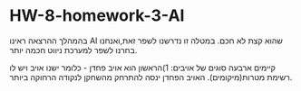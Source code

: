 # HW-8-homework-3-AI
בהמהלך ההרצאה ראינו AI שהוא קצת לא חכם.
במטלה זו נדרשנו לשפר זאת,ואנחנו בחרנו לשפר למערכת ניווט חכמה יותר.

קיימים ארבעה סוגים של אויבים:
1)הראשון הוא אויב פחדן - כלומר ישנו אויב ויש לו רשימת מטרות(מיקומים).
  האויב הפחדן ינסה להתרחק מהשחקן לנקודה הרחוקה ביותר.
